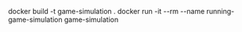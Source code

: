docker build -t game-simulation .
docker run -it --rm --name running-game-simulation game-simulation